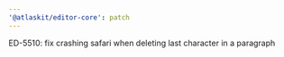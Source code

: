 ```yaml
---
'@atlaskit/editor-core': patch
---
```


ED-5510: fix crashing safari when deleting last character in a paragraph
